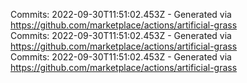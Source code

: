 Commits: 2022-09-30T11:51:02.453Z - Generated via https://github.com/marketplace/actions/artificial-grass
<br>
Commits: 2022-09-30T11:51:02.453Z - Generated via https://github.com/marketplace/actions/artificial-grass
<br>
Commits: 2022-09-30T11:51:02.453Z - Generated via https://github.com/marketplace/actions/artificial-grass
<br>
